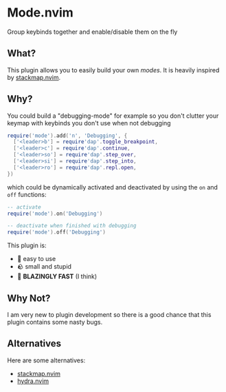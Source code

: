 # Mode.nvim
Group keybinds together and enable/disable them on the fly

## What?
This plugin allows you to easily build your own _modes_.
It is heavily inspired by [stackmap.nvim](https://github.com/tjdevries/stackmap.nvim).

## Why?
You could build a "debugging-mode" for example so you don't clutter your keymap
with keybinds you don't use when not debugging
```lua
require('mode').add('n', 'Debugging', {
  ['<leader>b'] = require'dap'.toggle_breakpoint,
  ['<leader>c'] = require'dap'.continue,
  ['<leader>so'] = require'dap'.step_over,
  ['<leader>si'] = require'dap'.step_into,
  ['<leader>ro'] = require'dap'.repl.open,
})
```
which could be dynamically activated and deactivated by using the `on` and `off`
functions:
```lua
-- activate
require('mode').on('Debugging')

-- deactivate when finished with debugging
require('mode').off('Debugging')
```
This plugin is:
 - 🐒 easy to use
 - 🪨 small and stupid
 - 🚀 **BLAZINGLY FAST** (I think)

## Why Not?
I am very new to plugin development so there is a good chance that this plugin contains
some nasty bugs.

## Alternatives
Here are some alternatives:
 - [stackmap.nvim](https://github.com/tjdevries/stackmap.nvim)
 - [hydra.nvim](https://github.com/anuvyklack/hydra.nvim)
